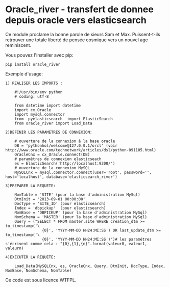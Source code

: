 ﻿Oracle_river - transfert de donnee depuis oracle vers elasticsearch
====================================================================

Ce module proclame la bonne parole de sieurs Sam et Max. Puissent-t-ils
retrouver une totale liberté de pensée cosmique vers un nouvel age
reminiscent.

Vous pouvez l'installer avec pip:

    pip install oracle_river

Exemple d'usage:

    1) REALISER LES IMPORTS :

        #!/usr/bin/env python
        # coding: utf-8

        from datetime import datetime
        import cx_Oracle
        import mysql.connector
        from  pyelasticsearch  import ElasticSearch
        from oracle_river import Load_Data

    2)DEFINIR LES PARAMETRES DE CONNEXION:

        # ouverture de la connexion à la base oracle
        DB = 'pythonhol/welcome@127.0.0.1/orcl' (voir http://www.oracle.com/technetwork/articles/dsl/python-091105.html)
        OracleCnx = cx_Oracle.connect(DB)
        # paramètres de connexion elasticseach
        es = ElasticSearch('http://localhost:9200/')
        # ouverture de la connexion MySQL
        MySQLCnx = mysql.connector.connect(user='root', password='', host='localhost', database='elasticsearch_river')

    3)PREPARER LA REQUETE:

        NomTable = 'SITE' (pour la base d'administration MySql)
        DtmInit = '2013-09-01 00:00:00'
        DocType = 'SITE_ID' (pour elasticsearch)
        Index = 'dbpickup'  (pour elasticsearch)
        NomBase = 'DBPICKUP' (pour la base d'administration MySql)
        NomSchema = 'MASTER' (pour la base d'administration MySql)
        Query = ("SELECT * FROM master.site WHERE creation_dtm >= to_timestamp('\
                    {0}', 'YYYY-MM-DD HH24:MI:SS') OR last_update_dtm >= to_timestamp('\
                    {0}', 'YYYY-MM-DD HH24:MI:SS')")# les paramétres s'écrivent comme cela : "{0},{1},{n}".format(valeur0, valeur1, valeurn)

    4)EXECUTER LA REQUETE:

        Load_Data(MySQLCnx, es, OracleCnx, Query, DtmInit, DocType, Index, NomBase, NomSchema, NomTable)

Ce code est sous licence WTFPL.
